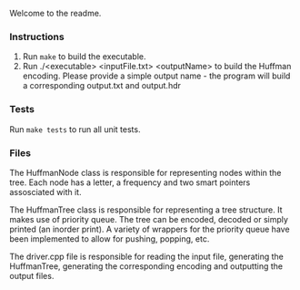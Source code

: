 Welcome to the readme.

### Instructions

1. Run ```make``` to build the executable. 
2. Run ./\<executable> \<inputFile.txt> \<outputName> to build the Huffman
   encoding. Please provide a simple output name - the program will build a
   corresponding output.txt and output.hdr

### Tests

Run ```make tests``` to run all unit tests.

### Files

The HuffmanNode class is responsible for representing nodes within the tree.
Each node has a letter, a frequency and two smart pointers assosciated with it. 

The HuffmanTree class is responsible for representing a tree structure. It
makes use of priority queue. The tree can be encoded, decoded or simply printed
(an inorder print). A variety of wrappers for the priority queue have been
implemented to allow for pushing, popping, etc.

The driver.cpp file is responsible for reading the input file, generating the
HuffmanTree, generating the corresponding encoding and outputting the output
files. 

